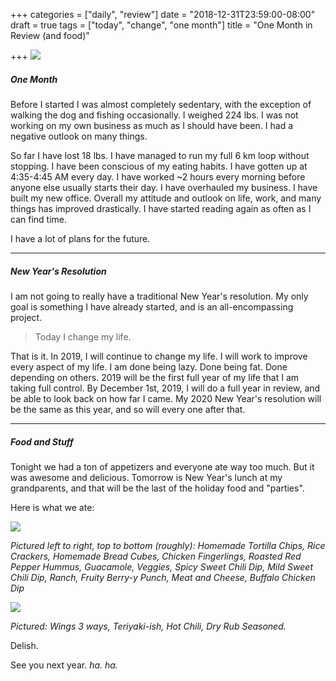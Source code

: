 +++
categories = ["daily", "review"]
date = "2018-12-31T23:59:00-08:00"
draft = true
tags = ["today", "change", "one month"]
title = "One Month in Review (and food)"

+++
![](/uploads/IMG_8750.JPG)

##### One Month

Before I started I was almost completely sedentary, with the exception of walking the dog and fishing occasionally. I weighed 224 lbs. I was not working on my own business as much as I should have been. I had a negative outlook on many things.

So far I have lost 18 lbs. I have managed to run my full 6 km loop without stopping. I have been conscious of my eating habits. I have gotten up at 4:35-4:45 AM every day. I have worked \~2 hours every morning before anyone else usually starts their day. I have overhauled my business. I have built my new office. Overall my attitude and outlook on life, work, and many things has improved drastically. I have started reading again as often as I can find time. 

I have a lot of plans for the future.

***

##### New Year's Resolution

I am not going to really have a traditional New Year's resolution. My only goal is something I have already started, and is an all-encompassing project. 

> Today I change my life.

That is it. In 2019, I will continue to change my life. I will work to improve every aspect of my life. I am done being lazy. Done being fat. Done depending on others. 2019 will be the first full year of my life that I am taking full control. By December 1st, 2019, I will do a full year in review, and be able to look back on how far I came. My 2020 New Year's resolution will be the same as this year, and so will every one after that.

***

##### Food and Stuff

Tonight we had a ton of appetizers and everyone ate way too much. But it was awesome and delicious. Tomorrow is New Year's lunch at my grandparents, and that will be the last of the holiday food and "parties".

Here is what we ate:

![](/uploads/IMG_8776.JPG)

_Pictured left to right, top to bottom (roughly): Homemade Tortilla Chips, Rice Crackers, Homemade Bread Cubes, Chicken Fingerlings, Roasted Red Pepper Hummus, Guacamole, Veggies, Spicy Sweet Chili Dip, Mild Sweet Chili Dip, Ranch, Fruity Berry-y Punch, Meat and Cheese, Buffalo Chicken Dip_

![](/uploads/IMG_8777.JPG)

_Pictured: Wings 3 ways, Teriyaki-ish, Hot Chili, Dry Rub Seasoned._

Delish. 

See you next year.   _ha. ha._